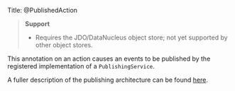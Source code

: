 Title: @PublishedAction

> **Support**
> 
> * Requires the JDO/DataNucleus object store; not yet supported by other object stores.

This annotation on an action causes an events to be published by the registered implementation of a `PublishingService`.

A fuller description of the publishing architecture can be found [here](http://isis.apache.org/reference/services/publishing-service.html).
